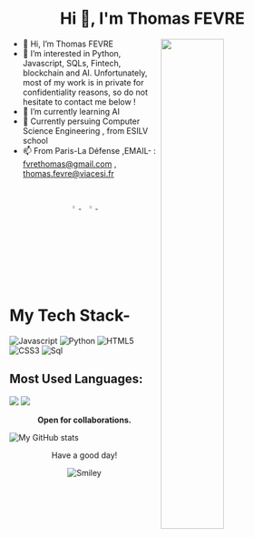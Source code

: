 
<h1 align="center">Hi 👋, I'm Thomas FEVRE</h1>
<img src="https://imgur.com/Z9n1y5S.gif" height=47% width=47% align="right">



- 👋 Hi, I’m Thomas FEVRE
- 👀 I’m interested in Python, Javascript, SQLs, Fintech, blockchain and AI. Unfortunately, most of my work is in private for confidentiality reasons, so do not hesitate to contact me below !
- 🌱 I’m currently learning AI
- 💞️ Currently persuing Computer Science Engineering ,
     from ESILV school
- 📫 From Paris-La Défense
    ,EMAIL- :  fvrethomas@gmail.com , thomas.fevre@viacesi.fr


#





<p align="center">
     

  <a href="https://www.linkedin.com/in/thomas-fevre-6853b51a1/">
   <img src="https://img.icons8.com/color/48/000000/linkedin.png" width="3.5%"/>
    </a><span>&nbsp;</span>
  <a href="mailto:fvrethomas@gmail.com">
    <img src="https://img.icons8.com/fluent/48/000000/gmail.png" width="3.5%"/>
  </a><span>&nbsp;</span>
     
# My Tech Stack-
     
     
![Javascript]([https://img.shields.io/badge/java-%23ED8B00.svg?style=for-the-badge&logo=java&logoColor=white](https://img.shields.io/badge/-JAVASCRIPT-yellow))
![Python](https://img.shields.io/badge/python-3670A0?style=for-the-badge&logo=python&logoColor=ffdd54)
![HTML5](https://img.shields.io/badge/html5-%23E34F26.svg?style=for-the-badge&logo=html5&logoColor=white)
![CSS3](https://img.shields.io/badge/css3-%231572B6.svg?style=for-the-badge&logo=css3&logoColor=white)
![Sql](https://img.shields.io/badge/c-%2300599C.svg?style=for-the-badge&logo=SQL&logoColor=white)


## Most Used Languages:
 
![](https://github-profile-summary-cards.vercel.app/api/cards/repos-per-language?username=thomasfevre&theme=monokai) 
![](https://github-profile-summary-cards.vercel.app/api/cards/most-commit-language?username=thomasfevre&theme=monokai&hide=html)



<p align="center">
  <b>Open for collaborations.</b>
     
![My GitHub stats](https://github-readme-stats.vercel.app/api?username=thomasfevre&show_icons=true&theme=dark)
   
<div align="center">
<p>Have a good day!</p>
<div>
<img src="https://github.com/fnky/fnky/raw/fnky/img/smile.gif" alt="Smiley" align="center">
</div>
</div>







     


     
